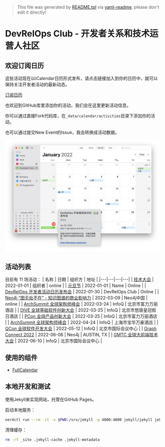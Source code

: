 > This file was generated by [README.tpl](README.tpl) via [yaml-readme](https://github.com/LinuxSuRen/yaml-readme), please don't edit it directly!

# DevRelOps Club - 开发者关系和技术运营人社区

## 欢迎订阅日历

这些活动现在以iCalendar日历形式发布，请点击链接加入到你的日历中，就可以保持关注开发者活动的最新动态。

[订阅日历](https://devrelops.club/events.ics)

也欢迎到GitHub库里添加你的活动，我们会在这里更新活动信息。

你可以通过直接Fork代码库，在`_data/calendar/activities`目录下添加你的活动。

也可以通过提交New Event的Issue，我会转换成活动数据。

![cal-os-x-demo](assets/img/cal-os-x-demo.png)

## 活动列表

目前有 11 场活动：
| 名称 | 日期 | 组织方 | 地址 |
|---|---|---|---|
| [技术大会](https://devrelops.club/events) | 2022-01-01 | 组织者 | online |
| [元旦节](https://devrelops.club) | 2022-01-01 | Name | Online |
| [DevRelOps 开发者活动日历发布会](https://devrelops.club/events) | 2022-01-30 | DevRelOps Club | Online |
| [Neo4j “图无处不在”  -  知识图谱的商业影响力](https://meeting.tencent.com/dw/XwIsWQPzNg6H) | 2022-03-09 | Neo4j中国 | online |
| [ArchSummit 全球架构师峰会](https://archsummit.infoq.cn/2022/beijing) | 2022-03-24 | InfoQ | 北京市富力万丽酒店 |
| [DIVE 全球基础软件创新大会](https://dive.infoq.cn/2022/beijing) | 2022-03-25 | InfoQ | 北京市悠唐皇冠假日酒店 |
| [PCon 全球产品创新大会](https://pcon.infoq.cn/2022/beijing) | 2022-03-25 | InfoQ | 北京市富力万丽酒店 |
| [ArchSummit 全球架构师峰会](https://archsummit.infoq.cn/2022/shanghai) | 2022-04-24 | InfoQ | 上海市宝华万豪酒店 |
| [QCon 全球软件开发大会](https://qcon.infoq.cn/2022/beijing) | 2022-05-12 | InfoQ | 北京市国际会议中心 |
| [Graph Connect 2022](https://www.graphconnect.com/) | 2022-06-06 | Neo4j | AUSTIN, TX |
| [GMTC 全球大前端技术大会](https://gmtc.infoq.cn/2022/beijing) | 2022-06-10 | InfoQ | 北京市国际会议中心 |

## 使用的组件

- [FullCalendar](https://fullcalendar.io/)

## 本地开发和测试

使用Jekyll来实现网站，托管在GitHub Pages。

启动本地服务：

```bash
nerdctl run --rm -it -v $PWD:/srv/jekyll -p 4000:4000 jekyll/jekyll jekyll serve
```

清理缓存：

```bash
rm -rf _site .jekyll-cache .jekyll-metadata
```